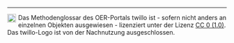 <br>

---
<footer style="font-size:14px;">
  <img src="images/creative-commons_cc-zero.svg " height="20px" style="float:left;margin:0 5px 0 0" alt="Creative Commons CC BY" title="Creative Commons CC BY"/>Das Methodenglossar des OER-Portals twillo ist - sofern nicht anders an einzelnen Objekten ausgewiesen - lizenziert unter der Lizenz <a aria-describedby="Link zur Quelle (CreativeCommons Seite)" href="https://creativecommons.org/publicdomain/zero/1.0/legalcode" target="_blank">CC 0 (1.0)</a>. Das twillo-Logo ist von der Nachnutzung ausgeschlossen.
</footer>
